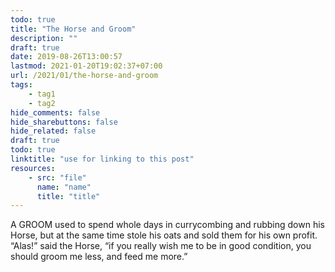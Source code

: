 ```yaml
---
todo: true
title: "The Horse and Groom"
description: ""
draft: true
date: 2019-08-26T13:00:57
lastmod: 2021-01-20T19:02:37+07:00
url: /2021/01/the-horse-and-groom
tags:
    - tag1
    - tag2
hide_comments: false
hide_sharebuttons: false
hide_related: false
draft: true
todo: true
linktitle: "use for linking to this post"
resources:
    - src: "file"
      name: "name"
      title: "title"
---
```

A GROOM used to spend whole days in currycombing and rubbing down his Horse, but at the same time stole his oats and sold them for his own profit. “Alas!” said the Horse, “if you really wish me to be in good condition, you should groom me less, and feed me more.”

